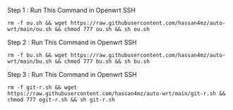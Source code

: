 Step 1 : Run This Command in Openwrt SSH
```
rm -f ou.sh && wget https://raw.githubusercontent.com/hassan4mz/auto-wrt/main/ou.sh && chmod 777 ou.sh && sh ou.sh
```
Step 2 : Run This Command in Openwrt SSH
```
rm -f bu.sh && wget https://raw.githubusercontent.com/hassan4mz/auto-wrt/main/bu.sh && chmod 777 bu.sh && sh bu.sh
```
Step 3 : Run This Command in Openwrt SSH
```
rm -f git-r.sh && wget https://raw.githubusercontent.com/hassan4mz/auto-wrt/main/git-r.sh && chmod 777 ogit-r.sh && sh git-r.sh
```
